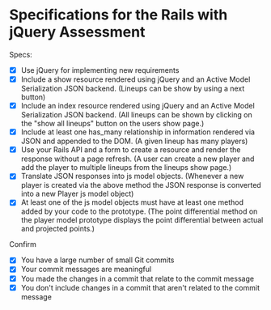 # Specifications for the Rails with jQuery Assessment

Specs:
- [x] Use jQuery for implementing new requirements
- [x] Include a show resource rendered using jQuery and an Active Model Serialization JSON backend. (Lineups can be show by using a next button)
- [x] Include an index resource rendered using jQuery and an Active Model Serialization JSON backend. (All lineups can be shown by clicking on the "show all lineups" button on the users show page.)
- [x] Include at least one has_many relationship in information rendered via JSON and appended to the DOM. (A given lineup has many players)
- [x] Use your Rails API and a form to create a resource and render the response without a page refresh. (A user can create a new player and add the player to multiple lineups from the lineups show page.)
- [x] Translate JSON responses into js model objects. (Whenever a new player is created via the above method the JSON response is converted into a new Player js model object)
- [x] At least one of the js model objects must have at least one method added by your code to the prototype. (The point differential method on the player model prototype displays the point differential between actual and projected points.)

Confirm
- [x] You have a large number of small Git commits
- [x] Your commit messages are meaningful
- [x] You made the changes in a commit that relate to the commit message
- [x] You don't include changes in a commit that aren't related to the commit message
